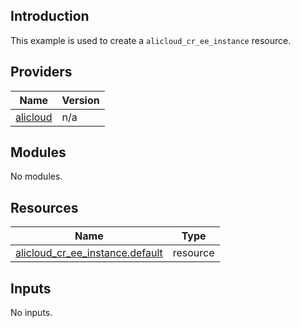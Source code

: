 ## Introduction

This example is used to create a `alicloud_cr_ee_instance` resource.

<!-- BEGIN_TF_DOCS -->
## Providers

| Name | Version |
|------|---------|
| <a name="provider_alicloud"></a> [alicloud](#provider\_alicloud) | n/a |

## Modules

No modules.

## Resources

| Name | Type |
|------|------|
| [alicloud_cr_ee_instance.default](https://registry.terraform.io/providers/aliyun/alicloud/latest/docs/resources/cr_ee_instance) | resource |

## Inputs

No inputs.
<!-- END_TF_DOCS -->
